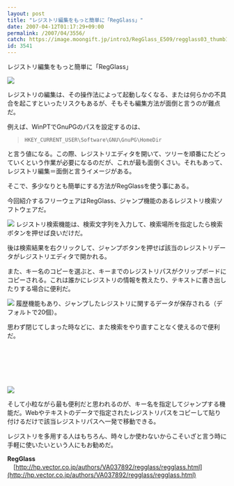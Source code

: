 ```yaml
---
layout: post
title: "レジストリ編集をもっと簡単に「RegGlass」"
date: 2007-04-12T01:17:29+09:00
permalink: /2007/04/3556/
catch: https://image.moongift.jp/intro3/RegGlass_E509/regglass03_thumb1.png
id: 3541
---
```

レジストリ編集をもっと簡単に「RegGlass」  
<!--more-->

[![](https://image.moongift.jp/intro3/RegGlass_E509/regglass02_thumb1.png)](https://image.moongift.jp/intro3/RegGlass_E509/regglass023.png)

 

レジストリの編集は、その操作法によって起動しなくなる、または何らかの不具合を起こすといったリスクもあるが、そもそも編集方法が面倒と言うのが難点だ。

 

例えば、WinPTでGnuPGのパスを設定するのは、

 

> `HKEY_CURRENT_USER\Software\GNU\GnuPG\HomeDir`

 

と言う値になる。この際、レジストリエディタを開いて、ツリーを順番にたどっていくという作業が必要になるのだが、これが最も面倒くさい。それもあって、レジストリ編集＝面倒と言うイメージがある。

 

そこで、多少なりとも簡単にする方法がRegGlassを使う事にある。

 

今回紹介するフリーウェアはRegGlass、ジャンプ機能のあるレジストリ検索ソフトウェアだ。

 

[![](https://image.moongift.jp/intro3/RegGlass_E509/regglass02_thumb3.png)](https://image.moongift.jp/intro3/RegGlass_E509/regglass027.png)&nbsp;レジストリ検索機能は、検索文字列を入力して、検索場所を指定したら検索ボタンを押せば良いだけだ。

 

後は検索結果を右クリックして、ジャンプボタンを押せば該当のレジストリデータがレジストリエディタで開かれる。

 

また、キー名のコピーを選ぶと、キーまでのレジストリパスがクリップボードにコピーされる。これは誰かにレジストリの情報を教えたり、テキストに書き出したりする場合に便利だ。

   

[![](https://image.moongift.jp/intro3/RegGlass_E509/regglass03_thumb1.png)](https://image.moongift.jp/intro3/RegGlass_E509/regglass033.png) 履歴機能もあり、ジャンプしたレジストリに関するデータが保存される（デフォルトで20個）。

 

思わず閉じてしまった時などに、また検索をやり直すことなく使えるので便利だ。

 

&nbsp;

 

&nbsp;

 

&nbsp;

[![](https://image.moongift.jp/intro3/RegGlass_E509/regglass04_thumb1.png)](https://image.moongift.jp/intro3/RegGlass_E509/regglass043.png)

そして小粒ながら最も便利だと思われるのが、キー名を指定してジャンプする機能だ。Webやテキストのデータで指定されたレジストリパスをコピーして貼り付けるだけで該当レジストリパスへ一発で移動できる。

 

レジストリを多用する人はもちろん、時々しか使わないからこそいざと言う時に手軽に使いたいという人にもお勧めだ。

 

**RegGlass**  
　[http://hp.vector.co.jp/authors/VA037892/regglass/regglass.html](http://hp.vector.co.jp/authors/VA037892/regglass/regglass.html)

